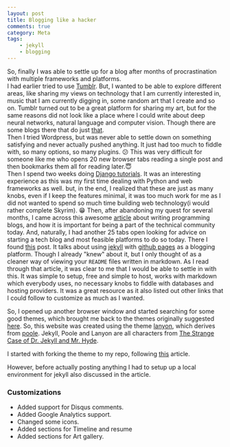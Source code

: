 ```yaml
---
layout: post
title: Blogging like a hacker
comments: true 
category: Meta
tags:
    - jekyll
    - blogging
---
```



So, finally I was able to settle up for a blog after months of procrastination with multiple frameworks and platforms.   
I had earlier tried to use [Tumblr](http://nitishpuri.tumblr.com/). But, I wanted to be able to explore different areas, like sharing my views on technology that I am currently interested in, music that I am currently digging in, some random art that I create and so on. Tumblr turned out to be a great platform for sharing my art, but for the same reasons did not look like a place where I could write about deep neural networks, natural language and computer vision. Though there are some blogs there that do just [that](http://lewisandquark.tumblr.com/).    
Then I tried Wordpress, but was never able to settle down on something satisfying and never actually pushed anything. It just had too much to fiddle with, so many options, so many plugins. :confused:
This was very difficult for someone like me who opens 20 new browser tabs reading a single post and then bookmarks them all for reading later.:innocent:   
Then I spend two weeks doing [Django tutorials](http://www.tangowithdjango.com/). It was an interesting experience as this was my first time dealing with Python and web frameworks as well. but, in the end, I realized that these are just as many knobs, even if I keep the features minimal, it was too much work for me as I did not wanted to spend so much time building web technology(i would rather complete Skyrim). :grin:
Then, after abandoning my quest for several months, I came across this awesome [article](https://emptysqua.re/blog/write-an-excellent-programming-blog/) about writing programming blogs, and how it is important for being a part of the technical community today. And, naturally, I had another 25 tabs open looking for advice on starting a tech blog and most feasible platforms to do so today.
There I found [this](http://bruceeckel.github.io/2014/11/19/using-github-pages/) post. It talks about using [jekyll](https://jekyllrb.com/) with [github pages](https://pages.github.com/) as a blogging platform. Though I already "knew" about it, but I only thought of as a cleaner way of viewing your `README` files written in markdown. As I read through that article, it was clear to me that I would be able to settle in with this. It was simple to setup, free and simple to host, works with markdown which everybody uses, no necessary knobs to fiddle with databases and hosting providers. It was a great resource as it also listed out other links that I could follow to customize as much as I wanted.

So, I opened up another browser window and started searching for some good themes, which brought me back to the themes originally suggested [here](http://bruceeckel.github.io/2014/11/19/using-github-pages/). So, this website was created using the theme [lanyon](https://github.com/poole/lanyon), which derives from [poole](https://github.com/poole/poole). Jekyll, Poole and Lanyon are all characters from [The Strange Case of Dr. Jekyll and Mr. Hyde](http://en.wikipedia.org/wiki/Strange_Case_of_Dr_Jekyll_and_Mr_Hyde).

I started with forking the theme to my repo, following [this](https://www.smashingmagazine.com/2014/08/build-blog-jekyll-github-pages/) article.

However, before actually posting anything I had to setup up a local environment for jekyll also discussed in the article.

### Customizations
* Added support for Disqus comments.
* Added Google Analytics support.
* Changed some icons.
* Added sections for Timeline and resume
* Added sections for Art gallery.
